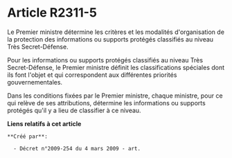 # Article R2311-5

Le Premier ministre détermine les critères et les modalités d'organisation de la protection des informations ou supports
protégés classifiés au niveau Très Secret-Défense.

Pour les informations ou supports protégés classifiés au niveau Très Secret-Défense, le Premier ministre définit les
classifications spéciales dont ils font l'objet et qui correspondent aux différentes priorités gouvernementales.

Dans les conditions fixées par le Premier ministre, chaque ministre, pour ce qui relève de ses attributions, détermine les
informations ou supports protégés qu'il y a lieu de classifier à ce niveau.

**Liens relatifs à cet article**

	**Créé par**:

	  - Décret n°2009-254 du 4 mars 2009 - art.
